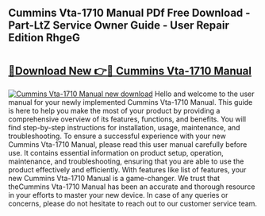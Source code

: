 ## Cummins Vta-1710 Manual PDf Free Download - Part-LtZ Service Owner Guide - User Repair Edition RhgeG

# <h2><a href="http://bc16012.oget.top/?id=Cummins+Vta-1710+Manual">🔗Download New 👉🔴 Cummins Vta-1710 Manual</a></h2>

[![Cummins Vta-1710 Manual new download](https://i.imgur.com/5g1atiW.png)](http://bc16012.oget.top/?id=Cummins+Vta-1710+Manual)
Hello and welcome to the user manual for your newly implemented Cummins Vta-1710 Manual. This guide is here to help you make the most of your product by providing a comprehensive overview of its features, functions, and benefits. You will find step-by-step instructions for installation, usage, maintenance, and troubleshooting. To ensure a successful experience with your new Cummins Vta-1710 Manual, please read this user manual carefully before use. It contains essential information on product setup, operation, maintenance, and troubleshooting, ensuring that you are able to use the product effectively and efficiently. With features like list of features, your new Cummins Vta-1710 Manual is a game-changer. We trust that theCummins Vta-1710 Manual has been an accurate and thorough resource in your efforts to master your new device. In case of any queries or concerns, please do not hesitate to reach out to our customer service team.
